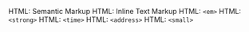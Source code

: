 HTML: Semantic Markup
HTML: Inline Text Markup
HTML: `<em>`
HTML: `<strong>`
HTML: `<time>`
HTML: `<address>`
HTML: `<small>`
